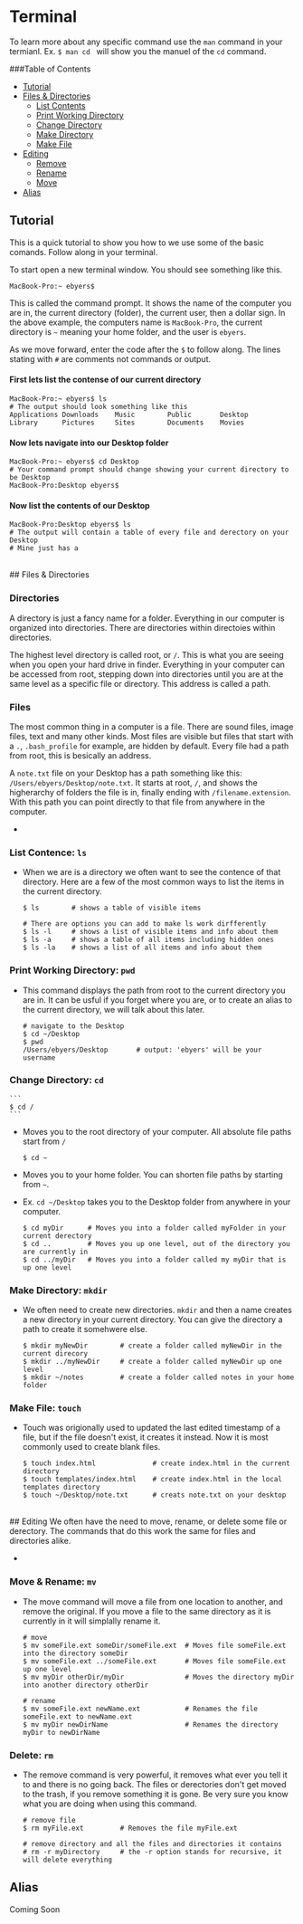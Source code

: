 # Terminal
To learn more about any specific command use the ```man``` command in your termianl. Ex. ```$ man cd ``` will show you the manuel of the ```cd``` command.

###Table of Contents
* [Tutorial](#tutorial)
* [Files & Directories](#files--directories)
	* [List Contents](#list-contents)
	* [Print Working Directory](#print-working-directory)
	* [Change Directory](#change-directory)
	* [Make Directory](#make-directory)
	* [Make File](#make-file)
* [Editing](#editing)
	* [Remove](#remove)
	* [Rename](#rename)
	* [Move](#move)
* [Alias](#alias)

## Tutorial
This is a quick tutorial to show you how to we use some of the basic comands. Follow along in your terminal. 

To start open a new terminal window. You should see something like this.

``` 
MacBook-Pro:~ ebyers$
```

This is called the command prompt. It shows the name of the computer you are in, the current directory (folder), the current user, then a dollar sign. In the above example, the computers name is ```MacBook-Pro```, the current directory is ```~``` meaning your home folder, and the user is ```ebyers```.

As we move forward, enter the code after the ```$``` to follow along. The lines stating with ```#``` are comments not commands or output.

#### First lets list the contense of our current directory
```
MacBook-Pro:~ ebyers$ ls
# The output should look something like this
Applications Downloads    Music        Public       Desktop      
Library      Pictures     Sites        Documents    Movies
```
#### Now lets navigate into our Desktop folder
```
MacBook-Pro:~ ebyers$ cd Desktop
# Your command prompt should change showing your current directory to be Desktop
MacBook-Pro:Desktop ebyers$
```
#### Now list the contents of our Desktop
```
MacBook-Pro:Desktop ebyers$ ls
# The output will contain a table of every file and derectory on your Desktop
# Mine just has a
```


<br>
## Files & Directories

### Directories
A directory is just a fancy name for a folder. Everything in our computer is organized into directories. There are directories within directoies within directories.

The highest level directory is called root, or ```/```. This is what you are seeing when you open your hard drive in finder. Everything in your computer can be accessed from root, stepping down into directories until you are at the same level as a specific file or directory. This address is called a path.

### Files
The most common thing in a computer is a file. There are sound files, image files, text and many other kinds. Most files are visible but files that start with a ```.```, 	```.bash_profile``` for example, are hidden by default. Every file had a path from root, this is besically an address.

A ```note.txt``` file on your Desktop has a path something like this: ```/Users/ebyers/Desktop/note.txt```. It starts at root, ```/```, and shows the higherarchy of folders the file is in, finally ending with ```/filename.extension```. With this path you can point directly to that file from anywhere in the computer.


-
### List Contence: ```ls```
* When we are is a directory we often want to see the contence of that directory. Here are a few of the most common ways to list the items in the current directory.

	```
	$ ls		# shows a table of visible items
	
	# There are options you can add to make ls work dirfferently
	$ ls -l		# shows a list of visible items and info about them
	$ ls -a		# shows a table of all items including hidden ones
	$ ls -la	# shows a list of all items and info about them
	```

### Print Working Directory: ```pwd```
* This command displays the path from root to the current directory you are in. It can be usful if you forget where you are, or to create an alias to the current directory, we will talk about this later.

	```
	# navigate to the Desktop
	$ cd ~/Desktop
	$ pwd
	/Users/ebyers/Desktop		# output: 'ebyers' will be your username
	```

### Change Directory: ```cd```
	``` 
	$ cd / 
	```
* Moves you to the root directory of your computer. All absolute file paths start from ```/```

	```
	$ cd ~
	```
* Moves you to your home folder. You can shorten file paths by starting from ```~```.
* Ex. ```cd ~/Desktop``` takes you to the Desktop folder from anywhere in your computer.

	```
	$ cd myDir 		# Moves you into a folder called myFolder in your current derectory
	$ cd ..			# Moves you up one level, out of the directory you are currently in
	$ cd ../myDir	# Moves you into a folder called my myDir that is up one level
	```

### Make Directory: ```mkdir```
* We often need to create new directories. ```mkdir``` and then a name creates a new directory in your current directory. You can give the directory a path to create it somehwere else. 

	```
	$ mkdir myNewDir 		# create a folder called myNewDir in the current direcory
	$ mkdir ../myNewDir		# create a folder called myNewDir up one level
	$ mkdir ~/notes			# create a folder called notes in your home folder
	```

### Make File: ```touch```
* Touch was origionally used to updated the last edited timestamp of a file, but if the file doesn't exist, it creates it instead. Now it is most commonly used to create blank files.

	```
	$ touch index.html				# create index.html in the current directory
	$ touch templates/index.html 	# create index.html in the local templates directory
	$ touch ~/Desktop/note.txt		# creats note.txt on your desktop
	```

<br>
## Editing
We often have the need to move, rename, or delete some file or derectory. The commands that do this work the same for files and directories alike.

-

### Move & Rename: ```mv```
* The move command will move a file from one location to another, and remove the original. If you move a file to the same directory as it is currently in it will simplally rename it.

	```
	# move
	$ mv someFile.ext someDir/someFile.ext	# Moves file someFile.ext into the directory someDir
	$ mv someFile.ext ../someFile.ext		# Moves file someFile.ext up one level
	$ mv myDir otherDir/myDir				# Moves the directory myDir into another directory otherDir
	
	# rename
	$ mv someFile.ext newName.ext			# Renames the file someFile.ext to newName.ext
	$ mv myDir newDirName 					# Renames the directory myDir to newDirName
	```


### Delete: ```rm``` 
* The remove command is very powerful, it removes what ever you tell it to and there is no going back. The files or derectories don't get moved to the trash, if you remove something it is gone. Be very sure you know what you are doing when using this command.

	```
	# remove file
	$ rm myFile.ext			# Removes the file myFile.ext
	
	# remove directory and all the files and directories it contains
	# rm -r myDirectory		# the -r option stands for recursive, it will delete everything
	```

## Alias
Coming Soon
